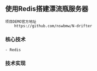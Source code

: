 ## 使用Redis搭建漂流瓶服务器

	项目DEMO官方地址
		https://github.com/nswbmw/N-drifter

### 核心技术
	
	- Redis 

### 技术实现
